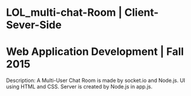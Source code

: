 # LOL_multi-chat-Room | Client-Sever-Side
Web Application Development | Fall 2015
========================================

Description:
A Multi-User Chat Room is made by socket.io and Node.js. UI using HTML and CSS. Server is created by Node.js in app.js. 
